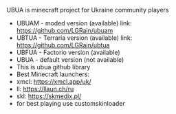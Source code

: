 UBUA is minecraft project for Ukraine community players
- UBUAM - moded version (available) link: https://github.com/LGRain/ubuam
- UBTUA - Terraria version (available) link: https://github.com/LGRain/ubtua
- UBFUA - Factorio version (available)
- UBUA  - default version (not available)
- This is ubua github library
- Best Minecraft launchers:
- xmcl: https://xmcl.app/uk/
- ll: https://llaun.ch/ru
- skl: https://skmedix.pl/
- for best playing use customskinloader
